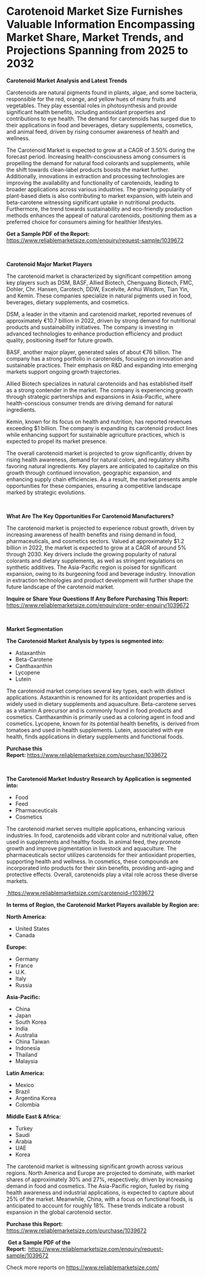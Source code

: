 <p><h1>Carotenoid Market Size Furnishes Valuable Information Encompassing Market Share, Market Trends, and Projections Spanning from 2025 to 2032</h1></p><p><strong>Carotenoid Market Analysis and Latest Trends</strong></p>
<p><p>Carotenoids are natural pigments found in plants, algae, and some bacteria, responsible for the red, orange, and yellow hues of many fruits and vegetables. They play essential roles in photosynthesis and provide significant health benefits, including antioxidant properties and contributions to eye health. The demand for carotenoids has surged due to their applications in food and beverages, dietary supplements, cosmetics, and animal feed, driven by rising consumer awareness of health and wellness.</p><p>The Carotenoid Market is expected to grow at a CAGR of 3.50% during the forecast period. Increasing health-consciousness among consumers is propelling the demand for natural food colorants and supplements, while the shift towards clean-label products boosts the market further. Additionally, innovations in extraction and processing technologies are improving the availability and functionality of carotenoids, leading to broader applications across various industries. The growing popularity of plant-based diets is also contributing to market expansion, with lutein and beta-carotene witnessing significant uptake in nutritional products. Furthermore, the trend towards sustainability and eco-friendly production methods enhances the appeal of natural carotenoids, positioning them as a preferred choice for consumers aiming for healthier lifestyles.</p></p>
<p><strong>Get a Sample PDF of the Report:&nbsp;</strong> <a href="https://www.reliablemarketsize.com/enquiry/request-sample/1039672?utm_campaign=2213&utm_medium=2&utm_source=Github&utm_content=ia&utm_term=14022025&utm_id=carotenoid">https://www.reliablemarketsize.com/enquiry/request-sample/1039672</a></p>
<p>&nbsp;</p>
<p><strong>Carotenoid Major Market Players</strong></p>
<p><p>The carotenoid market is characterized by significant competition among key players such as DSM, BASF, Allied Biotech, Chenguang Biotech, FMC, Dohler, Chr. Hansen, Carotech, DDW, Excelvite, Anhui Wisdom, Tian Yin, and Kemin. These companies specialize in natural pigments used in food, beverages, dietary supplements, and cosmetics.</p><p>DSM, a leader in the vitamin and carotenoid market, reported revenues of approximately €10.7 billion in 2022, driven by strong demand for nutritional products and sustainability initiatives. The company is investing in advanced technologies to enhance production efficiency and product quality, positioning itself for future growth.</p><p>BASF, another major player, generated sales of about €76 billion. The company has a strong portfolio in carotenoids, focusing on innovation and sustainable practices. Their emphasis on R&D and expanding into emerging markets support ongoing growth trajectories.</p><p>Allied Biotech specializes in natural carotenoids and has established itself as a strong contender in the market. The company is experiencing growth through strategic partnerships and expansions in Asia-Pacific, where health-conscious consumer trends are driving demand for natural ingredients.</p><p>Kemin, known for its focus on health and nutrition, has reported revenues exceeding $1 billion. The company is expanding its carotenoid product lines while enhancing support for sustainable agriculture practices, which is expected to propel its market presence.</p><p>The overall carotenoid market is projected to grow significantly, driven by rising health awareness, demand for natural colors, and regulatory shifts favoring natural ingredients. Key players are anticipated to capitalize on this growth through continued innovation, geographic expansion, and enhancing supply chain efficiencies. As a result, the market presents ample opportunities for these companies, ensuring a competitive landscape marked by strategic evolutions.</p></p>
<p>&nbsp;</p>
<p><strong>What Are The Key Opportunities For Carotenoid Manufacturers?</strong></p>
<p><p>The carotenoid market is projected to experience robust growth, driven by increasing awareness of health benefits and rising demand in food, pharmaceuticals, and cosmetics sectors. Valued at approximately $1.2 billion in 2022, the market is expected to grow at a CAGR of around 5% through 2030. Key drivers include the growing popularity of natural colorants and dietary supplements, as well as stringent regulations on synthetic additives. The Asia-Pacific region is poised for significant expansion, owing to its burgeoning food and beverage industry. Innovation in extraction technologies and product development will further shape the future landscape of the carotenoid market.</p></p>
<p><strong>Inquire or Share Your Questions If Any Before Purchasing This Report:</strong> <a href="https://www.reliablemarketsize.com/enquiry/pre-order-enquiry/1039672?utm_campaign=2213&utm_medium=2&utm_source=Github&utm_content=ia&utm_term=14022025&utm_id=carotenoid">https://www.reliablemarketsize.com/enquiry/pre-order-enquiry/1039672</a></p>
<p>&nbsp;</p>
<p><strong>Market Segmentation</strong></p>
<p><strong>The Carotenoid Market Analysis by types is segmented into:</strong></p>
<p><ul><li>Astaxanthin</li><li>Beta-Carotene</li><li>Canthaxanthin</li><li>Lycopene</li><li>Lutein</li></ul></p>
<p><p>The carotenoid market comprises several key types, each with distinct applications. Astaxanthin is renowned for its antioxidant properties and is widely used in dietary supplements and aquaculture. Beta-carotene serves as a vitamin A precursor and is commonly found in food products and cosmetics. Canthaxanthin is primarily used as a coloring agent in food and cosmetics. Lycopene, known for its potential health benefits, is derived from tomatoes and used in health supplements. Lutein, associated with eye health, finds applications in dietary supplements and functional foods.</p></p>
<p><strong>Purchase this Report:&nbsp;</strong><a href="https://www.reliablemarketsize.com/purchase/1039672?utm_campaign=2213&utm_medium=2&utm_source=Github&utm_content=ia&utm_term=14022025&utm_id=carotenoid">https://www.reliablemarketsize.com/purchase/1039672</a></p>
<p>&nbsp;</p>
<p><strong>The Carotenoid Market Industry Research by Application is segmented into:</strong></p>
<p><ul><li>Food</li><li>Feed</li><li>Pharmaceuticals</li><li>Cosmetics</li></ul></p>
<p><p>The carotenoid market serves multiple applications, enhancing various industries. In food, carotenoids add vibrant color and nutritional value, often used in supplements and healthy foods. In animal feed, they promote growth and improve pigmentation in livestock and aquaculture. The pharmaceuticals sector utilizes carotenoids for their antioxidant properties, supporting health and wellness. In cosmetics, these compounds are incorporated into products for their skin benefits, providing anti-aging and protective effects. Overall, carotenoids play a vital role across these diverse markets.</p></p>
<p><a href="https://www.reliablemarketsize.com/carotenoid-r1039672?utm_campaign=2213&utm_medium=2&utm_source=Github&utm_content=ia&utm_term=14022025&utm_id=carotenoid">&nbsp;https://www.reliablemarketsize.com/carotenoid-r1039672</a></p>
<p><strong>In terms of Region, the Carotenoid Market Players available by Region are:</strong></p>
<p>
    <p> <strong> North America: </strong>
        <ul>
            <li>United States</li>
            <li>Canada</li>
        </ul>
        </p> 
    <p> <strong> Europe: </strong>
        <ul>
            <li>Germany</li>
            <li>France</li>
            <li>U.K.</li>
            <li>Italy</li>
            <li>Russia</li>
        </ul>
        </p> 
    <p> <strong> Asia-Pacific: </strong>
        <ul>
            <li>China</li>
            <li>Japan</li>
            <li>South Korea</li>
            <li>India</li>
            <li>Australia</li>
            <li>China Taiwan</li>
            <li>Indonesia</li>
            <li>Thailand</li>
            <li>Malaysia</li>
        </ul>
        </p> 
    <p> <strong> Latin America: </strong>
        <ul>
            <li>Mexico</li>
            <li>Brazil</li>
            <li>Argentina Korea</li>
            <li>Colombia</li>
        </ul>
        </p> 
    <p> <strong> Middle East & Africa: </strong>
        <ul>
            <li>Turkey</li>
            <li>Saudi</li>
            <li>Arabia</li>
            <li>UAE</li>
            <li>Korea</li>
        </ul>
    </p>
    </p>
<p><p>The carotenoid market is witnessing significant growth across various regions. North America and Europe are projected to dominate, with market shares of approximately 30% and 27%, respectively, driven by increasing demand in food and cosmetics. The Asia-Pacific region, fueled by rising health awareness and industrial applications, is expected to capture about 25% of the market. Meanwhile, China, with a focus on functional foods, is anticipated to account for roughly 18%. These trends indicate a robust expansion in the global carotenoid sector.</p></p>
<p><strong>Purchase this Report: </strong><a href="https://www.reliablemarketsize.com/purchase/1039672?utm_campaign=2213&utm_medium=2&utm_source=Github&utm_content=ia&utm_term=14022025&utm_id=carotenoid">https://www.reliablemarketsize.com/purchase/1039672</a></p>
<p>&nbsp;<strong>Get a Sample PDF of the Report:&nbsp;&nbsp;</strong><a href="https://www.reliablemarketsize.com/enquiry/request-sample/1039672?utm_campaign=2213&utm_medium=2&utm_source=Github&utm_content=ia&utm_term=14022025&utm_id=carotenoid">https://www.reliablemarketsize.com/enquiry/request-sample/1039672</a></p>
<p><strong></strong></p>
<p>Check more reports on <a href="https://www.reliablemarketsize.com/?utm_campaign=2213&utm_medium=2&utm_source=Github&utm_content=ia&utm_term=14022025&utm_id=carotenoid">https://www.reliablemarketsize.com/</a></p>